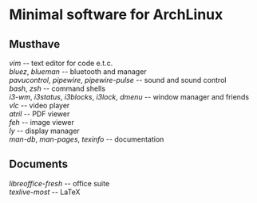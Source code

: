 # Minimal software for ArchLinux

## Musthave
*vim* -- text editor for code e.t.c.  
*bluez*, *blueman* -- bluetooth and manager  
*pavucontrol*, *pipewire*, *pipewire-pulse* -- sound and sound control  
*bash*, *zsh* -- command shells  
*i3-wm*, *i3status*, *i3blocks*, *i3lock*, *dmenu* -- window manager and friends  
*vlc* -- video player  
*atril* -- PDF viewer  
*feh* -- image viewer  
*ly* -- display manager  
*man-db*, *man-pages*, *texinfo* -- documentation  

## Documents
*libreoffice-fresh* -- office suite  
*texlive-most* -- LaTeX  


